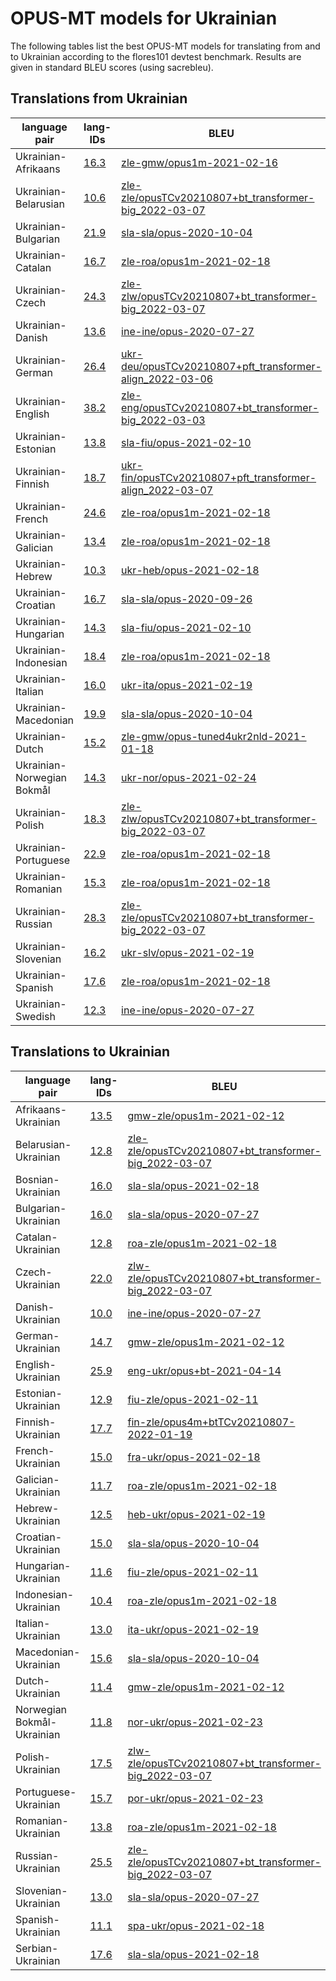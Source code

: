 # OPUS-MT models for Ukrainian

The following tables list the best OPUS-MT models for translating from and to Ukrainian according to the flores101 devtest benchmark. Results are given in standard BLEU scores (using sacrebleu).

## Translations from Ukrainian

| language pair | lang-IDs | BLEU | model |
|---------------|----------|------|-------|
| Ukrainian-Afrikaans | [16.3](https://github.com/Helsinki-NLP/OPUS-MT-train/blob/master/scores/ukr-afr/flores101-devtest/bleu-scores.txt) | [zle-gmw/opus1m-2021-02-16](https://object.pouta.csc.fi/Tatoeba-MT-models/zle-gmw/opus1m-2021-02-16.zip) |
| Ukrainian-Belarusian | [10.6](https://github.com/Helsinki-NLP/OPUS-MT-train/blob/master/scores/ukr-bel/flores101-devtest/bleu-scores.txt) | [zle-zle/opusTCv20210807+bt_transformer-big_2022-03-07](https://object.pouta.csc.fi/Tatoeba-MT-models/zle-zle/opusTCv20210807+bt_transformer-big_2022-03-07.zip) |
| Ukrainian-Bulgarian | [21.9](https://github.com/Helsinki-NLP/OPUS-MT-train/blob/master/scores/ukr-bul/flores101-devtest/bleu-scores.txt) | [sla-sla/opus-2020-10-04](https://object.pouta.csc.fi/Tatoeba-MT-models/sla-sla/opus-2020-10-04.zip) |
| Ukrainian-Catalan | [16.7](https://github.com/Helsinki-NLP/OPUS-MT-train/blob/master/scores/ukr-cat/flores101-devtest/bleu-scores.txt) | [zle-roa/opus1m-2021-02-18](https://object.pouta.csc.fi/Tatoeba-MT-models/zle-roa/opus1m-2021-02-18.zip) |
| Ukrainian-Czech | [24.3](https://github.com/Helsinki-NLP/OPUS-MT-train/blob/master/scores/ukr-ces/flores101-devtest/bleu-scores.txt) | [zle-zlw/opusTCv20210807+bt_transformer-big_2022-03-07](https://object.pouta.csc.fi/Tatoeba-MT-models/zle-zlw/opusTCv20210807+bt_transformer-big_2022-03-07.zip) |
| Ukrainian-Danish | [13.6](https://github.com/Helsinki-NLP/OPUS-MT-train/blob/master/scores/ukr-dan/flores101-devtest/bleu-scores.txt) | [ine-ine/opus-2020-07-27](https://object.pouta.csc.fi/Tatoeba-MT-models/ine-ine/opus-2020-07-27.zip) |
| Ukrainian-German | [26.4](https://github.com/Helsinki-NLP/OPUS-MT-train/blob/master/scores/ukr-deu/flores101-devtest/bleu-scores.txt) | [ukr-deu/opusTCv20210807+pft_transformer-align_2022-03-06](https://object.pouta.csc.fi/Tatoeba-MT-models/ukr-deu/opusTCv20210807+pft_transformer-align_2022-03-06.zip) |
| Ukrainian-English | [38.2](https://github.com/Helsinki-NLP/OPUS-MT-train/blob/master/scores/ukr-eng/flores101-devtest/bleu-scores.txt) | [zle-eng/opusTCv20210807+bt_transformer-big_2022-03-03](https://object.pouta.csc.fi/Tatoeba-MT-models/zle-eng/opusTCv20210807+bt_transformer-big_2022-03-03.zip) |
| Ukrainian-Estonian | [13.8](https://github.com/Helsinki-NLP/OPUS-MT-train/blob/master/scores/ukr-est/flores101-devtest/bleu-scores.txt) | [sla-fiu/opus-2021-02-10](https://object.pouta.csc.fi/Tatoeba-MT-models/sla-fiu/opus-2021-02-10.zip) |
| Ukrainian-Finnish | [18.7](https://github.com/Helsinki-NLP/OPUS-MT-train/blob/master/scores/ukr-fin/flores101-devtest/bleu-scores.txt) | [ukr-fin/opusTCv20210807+pft_transformer-align_2022-03-07](https://object.pouta.csc.fi/Tatoeba-MT-models/ukr-fin/opusTCv20210807+pft_transformer-align_2022-03-07.zip) |
| Ukrainian-French | [24.6](https://github.com/Helsinki-NLP/OPUS-MT-train/blob/master/scores/ukr-fra/flores101-devtest/bleu-scores.txt) | [zle-roa/opus1m-2021-02-18](https://object.pouta.csc.fi/Tatoeba-MT-models/zle-roa/opus1m-2021-02-18.zip) |
| Ukrainian-Galician | [13.4](https://github.com/Helsinki-NLP/OPUS-MT-train/blob/master/scores/ukr-glg/flores101-devtest/bleu-scores.txt) | [zle-roa/opus1m-2021-02-18](https://object.pouta.csc.fi/Tatoeba-MT-models/zle-roa/opus1m-2021-02-18.zip) |
| Ukrainian-Hebrew | [10.3](https://github.com/Helsinki-NLP/OPUS-MT-train/blob/master/scores/ukr-heb/flores101-devtest/bleu-scores.txt) | [ukr-heb/opus-2021-02-18](https://object.pouta.csc.fi/Tatoeba-MT-models/ukr-heb/opus-2021-02-18.zip) |
| Ukrainian-Croatian | [16.7](https://github.com/Helsinki-NLP/OPUS-MT-train/blob/master/scores/ukr-hrv/flores101-devtest/bleu-scores.txt) | [sla-sla/opus-2020-09-26](https://object.pouta.csc.fi/Tatoeba-MT-models/sla-sla/opus-2020-09-26.zip) |
| Ukrainian-Hungarian | [14.3](https://github.com/Helsinki-NLP/OPUS-MT-train/blob/master/scores/ukr-hun/flores101-devtest/bleu-scores.txt) | [sla-fiu/opus-2021-02-10](https://object.pouta.csc.fi/Tatoeba-MT-models/sla-fiu/opus-2021-02-10.zip) |
| Ukrainian-Indonesian | [18.4](https://github.com/Helsinki-NLP/OPUS-MT-train/blob/master/scores/ukr-ind/flores101-devtest/bleu-scores.txt) | [zle-roa/opus1m-2021-02-18](https://object.pouta.csc.fi/Tatoeba-MT-models/zle-roa/opus1m-2021-02-18.zip) |
| Ukrainian-Italian | [16.0](https://github.com/Helsinki-NLP/OPUS-MT-train/blob/master/scores/ukr-ita/flores101-devtest/bleu-scores.txt) | [ukr-ita/opus-2021-02-19](https://object.pouta.csc.fi/Tatoeba-MT-models/ukr-ita/opus-2021-02-19.zip) |
| Ukrainian-Macedonian | [19.9](https://github.com/Helsinki-NLP/OPUS-MT-train/blob/master/scores/ukr-mkd/flores101-devtest/bleu-scores.txt) | [sla-sla/opus-2020-10-04](https://object.pouta.csc.fi/Tatoeba-MT-models/sla-sla/opus-2020-10-04.zip) |
| Ukrainian-Dutch | [15.2](https://github.com/Helsinki-NLP/OPUS-MT-train/blob/master/scores/ukr-nld/flores101-devtest/bleu-scores.txt) | [zle-gmw/opus-tuned4ukr2nld-2021-01-18](https://object.pouta.csc.fi/Tatoeba-MT-models/zle-gmw/opus-tuned4ukr2nld-2021-01-18.zip) |
| Ukrainian-Norwegian Bokmål | [14.3](https://github.com/Helsinki-NLP/OPUS-MT-train/blob/master/scores/ukr-nob/flores101-devtest/bleu-scores.txt) | [ukr-nor/opus-2021-02-24](https://object.pouta.csc.fi/Tatoeba-MT-models/ukr-nor/opus-2021-02-24.zip) |
| Ukrainian-Polish | [18.3](https://github.com/Helsinki-NLP/OPUS-MT-train/blob/master/scores/ukr-pol/flores101-devtest/bleu-scores.txt) | [zle-zlw/opusTCv20210807+bt_transformer-big_2022-03-07](https://object.pouta.csc.fi/Tatoeba-MT-models/zle-zlw/opusTCv20210807+bt_transformer-big_2022-03-07.zip) |
| Ukrainian-Portuguese | [22.9](https://github.com/Helsinki-NLP/OPUS-MT-train/blob/master/scores/ukr-por/flores101-devtest/bleu-scores.txt) | [zle-roa/opus1m-2021-02-18](https://object.pouta.csc.fi/Tatoeba-MT-models/zle-roa/opus1m-2021-02-18.zip) |
| Ukrainian-Romanian | [15.3](https://github.com/Helsinki-NLP/OPUS-MT-train/blob/master/scores/ukr-ron/flores101-devtest/bleu-scores.txt) | [zle-roa/opus1m-2021-02-18](https://object.pouta.csc.fi/Tatoeba-MT-models/zle-roa/opus1m-2021-02-18.zip) |
| Ukrainian-Russian | [28.3](https://github.com/Helsinki-NLP/OPUS-MT-train/blob/master/scores/ukr-rus/flores101-devtest/bleu-scores.txt) | [zle-zle/opusTCv20210807+bt_transformer-big_2022-03-07](https://object.pouta.csc.fi/Tatoeba-MT-models/zle-zle/opusTCv20210807+bt_transformer-big_2022-03-07.zip) |
| Ukrainian-Slovenian | [16.2](https://github.com/Helsinki-NLP/OPUS-MT-train/blob/master/scores/ukr-slv/flores101-devtest/bleu-scores.txt) | [ukr-slv/opus-2021-02-19](https://object.pouta.csc.fi/Tatoeba-MT-models/ukr-slv/opus-2021-02-19.zip) |
| Ukrainian-Spanish | [17.6](https://github.com/Helsinki-NLP/OPUS-MT-train/blob/master/scores/ukr-spa/flores101-devtest/bleu-scores.txt) | [zle-roa/opus1m-2021-02-18](https://object.pouta.csc.fi/Tatoeba-MT-models/zle-roa/opus1m-2021-02-18.zip) |
| Ukrainian-Swedish | [12.3](https://github.com/Helsinki-NLP/OPUS-MT-train/blob/master/scores/ukr-swe/flores101-devtest/bleu-scores.txt) | [ine-ine/opus-2020-07-27](https://object.pouta.csc.fi/Tatoeba-MT-models/ine-ine/opus-2020-07-27.zip) |

## Translations to Ukrainian

| language pair | lang-IDs | BLEU | model |
|---------------|----------|------|-------|
| Afrikaans-Ukrainian | [13.5](https://github.com/Helsinki-NLP/OPUS-MT-train/blob/master/scores/afr-ukr/flores101-devtest/bleu-scores.txt) | [gmw-zle/opus1m-2021-02-12](https://object.pouta.csc.fi/Tatoeba-MT-models/gmw-zle/opus1m-2021-02-12.zip) |
| Belarusian-Ukrainian | [12.8](https://github.com/Helsinki-NLP/OPUS-MT-train/blob/master/scores/bel-ukr/flores101-devtest/bleu-scores.txt) | [zle-zle/opusTCv20210807+bt_transformer-big_2022-03-07](https://object.pouta.csc.fi/Tatoeba-MT-models/zle-zle/opusTCv20210807+bt_transformer-big_2022-03-07.zip) |
| Bosnian-Ukrainian | [16.0](https://github.com/Helsinki-NLP/OPUS-MT-train/blob/master/scores/bos-ukr/flores101-devtest/bleu-scores.txt) | [sla-sla/opus-2021-02-18](https://object.pouta.csc.fi/Tatoeba-MT-models/sla-sla/opus-2021-02-18.zip) |
| Bulgarian-Ukrainian | [16.0](https://github.com/Helsinki-NLP/OPUS-MT-train/blob/master/scores/bul-ukr/flores101-devtest/bleu-scores.txt) | [sla-sla/opus-2020-07-27](https://object.pouta.csc.fi/Tatoeba-MT-models/sla-sla/opus-2020-07-27.zip) |
| Catalan-Ukrainian | [12.8](https://github.com/Helsinki-NLP/OPUS-MT-train/blob/master/scores/cat-ukr/flores101-devtest/bleu-scores.txt) | [roa-zle/opus1m-2021-02-18](https://object.pouta.csc.fi/Tatoeba-MT-models/roa-zle/opus1m-2021-02-18.zip) |
| Czech-Ukrainian | [22.0](https://github.com/Helsinki-NLP/OPUS-MT-train/blob/master/scores/ces-ukr/flores101-devtest/bleu-scores.txt) | [zlw-zle/opusTCv20210807+bt_transformer-big_2022-03-07](https://object.pouta.csc.fi/Tatoeba-MT-models/zlw-zle/opusTCv20210807+bt_transformer-big_2022-03-07.zip) |
| Danish-Ukrainian | [10.0](https://github.com/Helsinki-NLP/OPUS-MT-train/blob/master/scores/dan-ukr/flores101-devtest/bleu-scores.txt) | [ine-ine/opus-2020-07-27](https://object.pouta.csc.fi/Tatoeba-MT-models/ine-ine/opus-2020-07-27.zip) |
| German-Ukrainian | [14.7](https://github.com/Helsinki-NLP/OPUS-MT-train/blob/master/scores/deu-ukr/flores101-devtest/bleu-scores.txt) | [gmw-zle/opus1m-2021-02-12](https://object.pouta.csc.fi/Tatoeba-MT-models/gmw-zle/opus1m-2021-02-12.zip) |
| English-Ukrainian | [25.9](https://github.com/Helsinki-NLP/OPUS-MT-train/blob/master/scores/eng-ukr/flores101-devtest/bleu-scores.txt) | [eng-ukr/opus+bt-2021-04-14](https://object.pouta.csc.fi/Tatoeba-MT-models/eng-ukr/opus+bt-2021-04-14.zip) |
| Estonian-Ukrainian | [12.9](https://github.com/Helsinki-NLP/OPUS-MT-train/blob/master/scores/est-ukr/flores101-devtest/bleu-scores.txt) | [fiu-zle/opus-2021-02-11](https://object.pouta.csc.fi/Tatoeba-MT-models/fiu-zle/opus-2021-02-11.zip) |
| Finnish-Ukrainian | [17.7](https://github.com/Helsinki-NLP/OPUS-MT-train/blob/master/scores/fin-ukr/flores101-devtest/bleu-scores.txt) | [fin-zle/opus4m+btTCv20210807-2022-01-19](https://object.pouta.csc.fi/Tatoeba-MT-models/fin-zle/opus4m+btTCv20210807-2022-01-19.zip) |
| French-Ukrainian | [15.0](https://github.com/Helsinki-NLP/OPUS-MT-train/blob/master/scores/fra-ukr/flores101-devtest/bleu-scores.txt) | [fra-ukr/opus-2021-02-18](https://object.pouta.csc.fi/Tatoeba-MT-models/fra-ukr/opus-2021-02-18.zip) |
| Galician-Ukrainian | [11.7](https://github.com/Helsinki-NLP/OPUS-MT-train/blob/master/scores/glg-ukr/flores101-devtest/bleu-scores.txt) | [roa-zle/opus1m-2021-02-18](https://object.pouta.csc.fi/Tatoeba-MT-models/roa-zle/opus1m-2021-02-18.zip) |
| Hebrew-Ukrainian | [12.5](https://github.com/Helsinki-NLP/OPUS-MT-train/blob/master/scores/heb-ukr/flores101-devtest/bleu-scores.txt) | [heb-ukr/opus-2021-02-19](https://object.pouta.csc.fi/Tatoeba-MT-models/heb-ukr/opus-2021-02-19.zip) |
| Croatian-Ukrainian | [15.0](https://github.com/Helsinki-NLP/OPUS-MT-train/blob/master/scores/hrv-ukr/flores101-devtest/bleu-scores.txt) | [sla-sla/opus-2020-10-04](https://object.pouta.csc.fi/Tatoeba-MT-models/sla-sla/opus-2020-10-04.zip) |
| Hungarian-Ukrainian | [11.6](https://github.com/Helsinki-NLP/OPUS-MT-train/blob/master/scores/hun-ukr/flores101-devtest/bleu-scores.txt) | [fiu-zle/opus-2021-02-11](https://object.pouta.csc.fi/Tatoeba-MT-models/fiu-zle/opus-2021-02-11.zip) |
| Indonesian-Ukrainian | [10.4](https://github.com/Helsinki-NLP/OPUS-MT-train/blob/master/scores/ind-ukr/flores101-devtest/bleu-scores.txt) | [roa-zle/opus1m-2021-02-18](https://object.pouta.csc.fi/Tatoeba-MT-models/roa-zle/opus1m-2021-02-18.zip) |
| Italian-Ukrainian | [13.0](https://github.com/Helsinki-NLP/OPUS-MT-train/blob/master/scores/ita-ukr/flores101-devtest/bleu-scores.txt) | [ita-ukr/opus-2021-02-19](https://object.pouta.csc.fi/Tatoeba-MT-models/ita-ukr/opus-2021-02-19.zip) |
| Macedonian-Ukrainian | [15.6](https://github.com/Helsinki-NLP/OPUS-MT-train/blob/master/scores/mkd-ukr/flores101-devtest/bleu-scores.txt) | [sla-sla/opus-2020-10-04](https://object.pouta.csc.fi/Tatoeba-MT-models/sla-sla/opus-2020-10-04.zip) |
| Dutch-Ukrainian | [11.4](https://github.com/Helsinki-NLP/OPUS-MT-train/blob/master/scores/nld-ukr/flores101-devtest/bleu-scores.txt) | [gmw-zle/opus1m-2021-02-12](https://object.pouta.csc.fi/Tatoeba-MT-models/gmw-zle/opus1m-2021-02-12.zip) |
| Norwegian Bokmål-Ukrainian | [11.8](https://github.com/Helsinki-NLP/OPUS-MT-train/blob/master/scores/nob-ukr/flores101-devtest/bleu-scores.txt) | [nor-ukr/opus-2021-02-23](https://object.pouta.csc.fi/Tatoeba-MT-models/nor-ukr/opus-2021-02-23.zip) |
| Polish-Ukrainian | [17.5](https://github.com/Helsinki-NLP/OPUS-MT-train/blob/master/scores/pol-ukr/flores101-devtest/bleu-scores.txt) | [zlw-zle/opusTCv20210807+bt_transformer-big_2022-03-07](https://object.pouta.csc.fi/Tatoeba-MT-models/zlw-zle/opusTCv20210807+bt_transformer-big_2022-03-07.zip) |
| Portuguese-Ukrainian | [15.7](https://github.com/Helsinki-NLP/OPUS-MT-train/blob/master/scores/por-ukr/flores101-devtest/bleu-scores.txt) | [por-ukr/opus-2021-02-23](https://object.pouta.csc.fi/Tatoeba-MT-models/por-ukr/opus-2021-02-23.zip) |
| Romanian-Ukrainian | [13.8](https://github.com/Helsinki-NLP/OPUS-MT-train/blob/master/scores/ron-ukr/flores101-devtest/bleu-scores.txt) | [roa-zle/opus1m-2021-02-18](https://object.pouta.csc.fi/Tatoeba-MT-models/roa-zle/opus1m-2021-02-18.zip) |
| Russian-Ukrainian | [25.5](https://github.com/Helsinki-NLP/OPUS-MT-train/blob/master/scores/rus-ukr/flores101-devtest/bleu-scores.txt) | [zle-zle/opusTCv20210807+bt_transformer-big_2022-03-07](https://object.pouta.csc.fi/Tatoeba-MT-models/zle-zle/opusTCv20210807+bt_transformer-big_2022-03-07.zip) |
| Slovenian-Ukrainian | [13.0](https://github.com/Helsinki-NLP/OPUS-MT-train/blob/master/scores/slv-ukr/flores101-devtest/bleu-scores.txt) | [sla-sla/opus-2020-07-27](https://object.pouta.csc.fi/Tatoeba-MT-models/sla-sla/opus-2020-07-27.zip) |
| Spanish-Ukrainian | [11.1](https://github.com/Helsinki-NLP/OPUS-MT-train/blob/master/scores/spa-ukr/flores101-devtest/bleu-scores.txt) | [spa-ukr/opus-2021-02-18](https://object.pouta.csc.fi/Tatoeba-MT-models/spa-ukr/opus-2021-02-18.zip) |
| Serbian-Ukrainian | [17.6](https://github.com/Helsinki-NLP/OPUS-MT-train/blob/master/scores/srp-ukr/flores101-devtest/bleu-scores.txt) | [sla-sla/opus-2021-02-18](https://object.pouta.csc.fi/Tatoeba-MT-models/sla-sla/opus-2021-02-18.zip) |
